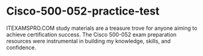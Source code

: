 # Cisco-500-052-practice-test
ITEXAMSPRO.COM study materials are a treasure trove for anyone aiming to achieve certification success. The Cisco 500-052 exam preparation resources were instrumental in building my knowledge, skills, and confidence.

